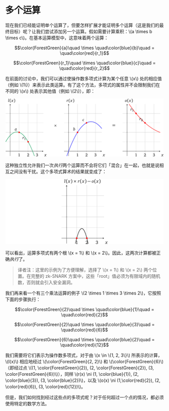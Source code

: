# 多个运算

现在我们已经能证明单个运算了，但要怎样扩展才能证明多个运算（这是我们的最终目标）呢？让我们尝试添加另一个运算。假如需要计算乘积：\\(a \times b \times c\\)。在基本运算模型中，这意味着两个运算：

$$\color{ForestGreen}{a}\quad \times \quad\color{blue}{b}\quad = \quad\color{red}{r_1}$$

$$\color{ForestGreen}{r_1}\quad \times \quad\color{blue}{c}\quad = \quad\color{red}{r_2}$$

在前面的讨论中，我们可以通过使操作数多项式计算为某个任意 \\(x\\) 处的相应值（例如 \\(1\\)）来表示此类运算。有了这个方法，多项式的属性并不会限制我们在不同的 \\(x\\) 处表示其他值（例如 \\(2\\)），即：

![img](img/3/1*mVveHukkAvK1sDSNgkP_Hw.png)

这种独立性允许我们一次*执行*两个运算而不会将它们「混合」在一起，也就是说相互之间没有干扰。这个多项式算术的结果就变成了：

![img](img/3/1*8Z3PDChGgZm87PjtxyIetw.png)

可以看出，运算多项式有两个根 \\(x = 1\\) 和 \\(x = 2\\)。因此，这两次计算都被正确*执行*了。

> 译者注：这里的示例为了方便理解，选择了 \\(x = 1\\) 和 \\(x = 2\\) 两个位置。在完整的 zk-SNARK 方案中，这些「root」值必须为有限域内的随机数，否则就会引入安全漏洞。

我们再来看一个有三个乘法运算的例子 \\(2 \times 1 \times 3 \times 2\\)，它按照下面的步骤执行：

$$\color{ForestGreen}{2}\quad \times \quad\color{blue}{1}\quad = \quad\color{red}{2}$$

$$\color{ForestGreen}{2}\quad \times \quad\color{blue}{3}\quad = \quad\color{red}{6}$$

$$\color{ForestGreen}{6}\quad \times \quad\color{blue}{2}\quad = \quad\color{red}{12}$$

我们需要将它们表示为操作数多项式，对于由 \\(x \in \\{1, 2, 3\\}\\) 所表示的计算，\\(l(x)\\) 相应地经过 \\(\color{ForestGreen}{2, 2}\\) 和 \\(\color{ForestGreen}{6}\\)（即经过点 \\((1, \color{ForestGreen}{2}), (2, \color{ForestGreen}{2}), (3, \color{ForestGreen}{6})\\)），同样 \\(r(x) \ni (1, \color{blue}{1}), (2, \color{blue}{3}), (3, \color{blue}{2})\\)，以及 \\(o(x) \ni (1,\color{red}{2}), (2, \color{red}{6}), (3, \color{red}{12})\\)。

但是，我们如何找到经过这些点的多项式呢？对于任何超过一个点的情况，都必须使用特定的数学方法。
